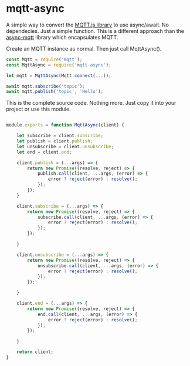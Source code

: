 # mqtt-async
A simple way to convert the [MQTT.js library](https://www.npmjs.com/package/mqtt) to use async/await. No dependecies. Just a simple function. 
This is a different approach than the [async-mqtt](https://www.npmjs.com/package/async-mqtt) library which encapsulates MQTT.

Create an MQTT instance as normal. Then just call MqttAsync().

```javascript
const Mqtt = require('mqtt');
const MqttAsync = require('mqtt-async');

let mqtt = MqttAsync(Mqtt.connect(...));

await mqtt.subscribe('topic');
await mqtt.publish('topic', 'Hello');

```

This is the complete source code. Nothing more. Just copy it into your project or use this module.

```javascript

module.exports = function MqttAsync(client) {

    let subscribe = client.subscribe;
    let publish = client.publish;
    let unsubscribe = client.unsubscribe;
    let end = client.end;

    client.publish = (...args) => {
        return new Promise((resolve, reject) => {
            publish.call(client, ...args, (error) => {
                error ? reject(error) : resolve();
            });
        });
    }

    client.subscribe = (...args) => {
        return new Promise((resolve, reject) => {
            subscribe.call(client, ...args, (error) => {
                error ? reject(error) : resolve();
            });
        });

    }

    client.unsubscribe = (...args) => {
        return new Promise((resolve, reject) => {
            unsubscribe.call(client, ...args, (error) => {
                error ? reject(error) : resolve();
            });
        });

    }

    client.end = (...args) => {
        return new Promise((resolve, reject) => {
            end.call(client, ...args, (error) => {
                error ? reject(error) : resolve();
            });
        });

    }

    return client;
}

```